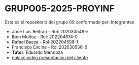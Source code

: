# GRUPO05-2025-PROYINF
Este es el repositorio del grupo 09 conformado por:
Integrantes
* Jose Luis Beltrán - Rol: 202030548-k
* Iben Muñoz - Rol: 202204674-0
* Rafael Baeza - Rol:202204598-1
* Francisco Encina - Rol:202030536-6
*  **Tutor**: Eduardo Mendoza
*  [enlace video presentación del cliente](https://www.youtube.com/watch?v=abJau21SDIk)
